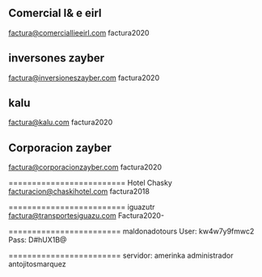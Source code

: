 Comercial l& e eirl
----------------------------------
factura@comerciallieeirl.com
factura2020

inversones zayber
----------------------------------
factura@inversioneszayber.com
factura2020

kalu
----------------------------------
factura@kalu.com
factura2020

Corporacion zayber
----------------------------------
factura@corporacionzayber.com
factura2020

=========================
Hotel Chasky
facturacion@chaskihotel.com
factura2018

=========================
iguazutr
factura@transportesiguazu.com
Factura2020-

========================
maldonadotours
User: kw4w7y9fmwc2
Pass: D#hUX1B@

========================
servidor: amerinka
administrador
antojitosmarquez
